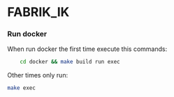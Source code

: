 # FABRIK_IK

### Run docker
When run docker the first time execute this commands:
```sh
    cd docker && make build run exec
```
Other times only run:
```sh
make exec
```